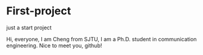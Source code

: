 # First-project
just a start project

Hi, everyone, I am Cheng from SJTU, I am a Ph.D. student in communication engineering. Nice to meet you, github!
